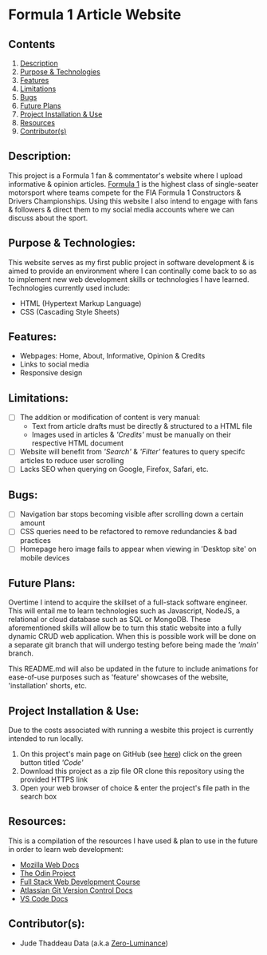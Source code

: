 # Formula 1 Article Website

## Contents
1) [Description](#description)
2) [Purpose & Technologies](#purpose--technologies)
3) [Features](#features)
4) [Limitations](#limitations)
5) [Bugs](#bugs)
6) [Future Plans](#future-plans)
7) [Project Installation & Use](#project-installation--use)
8) [Resources](#resources)
9) [Contributor(s)](#contributors)


## Description:
This project is a Formula 1 fan & commentator's website where I upload informative & opinion articles. [Formula 1](https://en.wikipedia.org/wiki/Formula_One) is the highest class of single-seater motorsport where teams compete for the FIA Formula 1 Constructors & Drivers Championships. Using this website I also intend to engage with fans & followers & direct them to my social media accounts where we can discuss about the sport.

## Purpose & Technologies:
This website serves as my first public project in software development & is aimed to provide an environment where I can continally come back to so as to implement new web development skills or technologies I have learned. Technologies currently used include:
- HTML (Hypertext Markup Language)
- CSS (Cascading Style Sheets)

## Features:
- Webpages: Home, About, Informative, Opinion & Credits
- Links to social media
- Responsive design

## Limitations:
- [ ] The addition or modification of content is very manual:
    - Text from article drafts must be directly & structured to a HTML file
    - Images used in articles & _'Credits'_ must be manually on their respective HTML document
- [ ] Website will benefit from _'Search'_ & _'Filter'_ features to query specifc articles to reduce user scrolling
- [ ] Lacks SEO when querying on Google, Firefox, Safari, etc.

## Bugs:
- [ ] Navigation bar stops becoming visible after scrolling down a certain amount
- [ ] CSS queries need to be refactored to remove redundancies & bad practices
- [ ] Homepage hero image fails to appear when viewing in 'Desktop site' on mobile devices 

## Future Plans:
Overtime I intend to acquire the skillset of a full-stack software engineer. This will entail me to learn technologies such as Javascript, NodeJS, a relational or cloud database such as SQL or MongoDB. These aforementioned skills will allow be to turn this static website into a fully dynamic CRUD web application. When this is possible work will be done on a separate git branch that will undergo testing before being made the _'main'_ branch.

This README.md will also be updated in the future to include animations for ease-of-use purposes such as 'feature' showcases of the website, 'installation' shorts, etc.

## Project Installation & Use:
Due to the costs associated with running a wesbite this project is currently intended to run locally.
1) On this project's main page on GitHub (see [here](https://github.com/Zero-Luminance/Zero-Luminance.github.io/tree/main)) click on the green button titled _'Code'_
2) Download this project as a zip file OR clone this repository using the provided HTTPS link
3) Open your web browser of choice & enter the project's file path in the search box

## Resources:
This is a compilation of the resources I have used & plan to use in the future in order to learn web development:
- [Mozilla Web Docs](https://developer.mozilla.org/en-US/docs/Learn)
- [The Odin Project](https://www.theodinproject.com/)
- [Full Stack Web Development Course](https://fullstackopen.com/en/)
- [Atlassian Git Version Control Docs]()
- [VS Code Docs](https://code.visualstudio.com/docs)

## Contributor(s):
- Jude Thaddeau Data (a.k.a [Zero-Luminance](https://github.com/Zero-Luminance))
